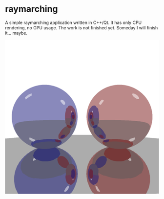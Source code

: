 # raymarching
A simple raymarching application written in C++/Qt. It has only CPU rendering, no GPU usage.
The work is not finished yet. Someday I will finish it... maybe.

![alt tag](https://github.com/Alex20129/raymarching/blob/main/raymarching.png)
